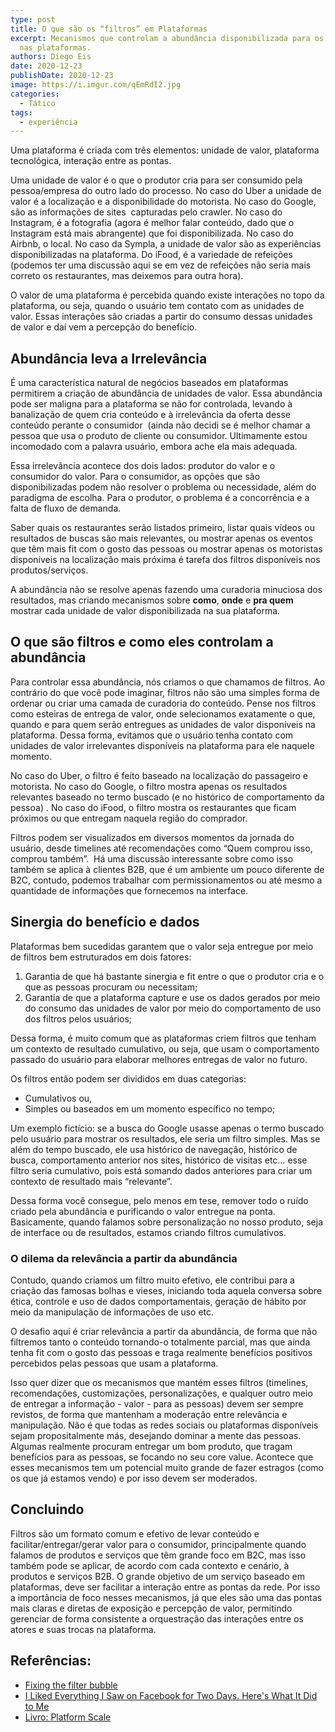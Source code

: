 ```yaml
---
type: post
title: O que são os “filtros” em Plataformas
excerpt: Mecanismos que controlam a abundância disponibilizada para os usuários
  nas plataformas.
authors: Diego Eis
date: 2020-12-23
publishDate: 2020-12-23
image: https://i.imgur.com/qEmRdI2.jpg
categories:
  - Tático
tags:
  - experiência
---
```


Uma plataforma é criada com três elementos: unidade de valor, plataforma tecnológica, interação entre as pontas. 

Uma unidade de valor é o que o produtor cria para ser consumido pela pessoa/empresa do outro lado do processo. No caso do Uber a unidade de valor é a localização e a disponibilidade do motorista. No caso do Google, são as informações de sites  capturadas pelo crawler. No caso do Instagram, é a fotografia (agora é melhor falar conteúdo, dado que o Instagram está mais abrangente) que foi disponibilizada. No caso do Airbnb, o local. No caso da Sympla, a unidade de valor são as experiências disponibilizadas na plataforma. Do iFood, é a variedade de refeições (podemos ter uma discussão aqui se em vez de refeições não seria mais correto os restaurantes, mas deixemos para outra hora).  

O valor de uma plataforma é percebida quando existe interações no topo da plataforma, ou seja, quando o usuário tem contato com as unidades de valor. Essas interações são criadas a partir do consumo dessas unidades de valor e daí vem a percepção do benefício.

## Abundância leva a Irrelevância 

É uma característica natural de negócios baseados em plataformas permitirem a criação de abundância de unidades de valor. Essa abundância pode ser maligna para a plataforma se não for controlada, levando à banalização de quem cria conteúdo e à irrelevância da oferta desse conteúdo perante o consumidor  (ainda não decidi se é melhor chamar a pessoa que usa o produto de cliente ou consumidor. Ultimamente estou incomodado com a palavra usuário, embora ache ela mais adequada.

Essa irrelevância acontece dos dois lados: produtor do valor e o consumidor do valor. Para o consumidor, as opções que são disponibilizadas podem não resolver o problema ou necessidade, além do paradigma de escolha. Para o produtor, o problema é a concorrência e a falta de fluxo de demanda. 

Saber quais os restaurantes serão listados primeiro, listar quais vídeos ou resultados de buscas são mais relevantes, ou mostrar apenas os eventos que têm mais fit com o gosto das pessoas ou mostrar apenas os motoristas disponíveis na localização mais próxima é tarefa dos filtros disponíveis nos produtos/serviços.

A abundância não se resolve apenas fazendo uma curadoria minuciosa dos resultados, mas criando mecanismos sobre **como**, **onde** e **pra quem** mostrar cada unidade de valor disponibilizada na sua plataforma.

## O que são filtros e como eles controlam a abundância 

Para controlar essa abundância, nós criamos o que chamamos de filtros. Ao contrário do que você pode imaginar, filtros não são uma simples forma de ordenar ou criar uma camada de curadoria do conteúdo. Pense nos filtros como esteiras de entrega de valor, onde selecionamos exatamente o que, quando e para quem serão entregues as unidades de valor disponíveis na plataforma. Dessa forma, evitamos que o usuário tenha contato com unidades de valor irrelevantes disponíveis na plataforma para ele naquele momento.

No caso do Uber, o filtro é feito baseado na localização do passageiro e motorista. No caso do Google, o filtro mostra apenas os resultados relevantes baseado no termo buscado (e no histórico de comportamento da pessoa) . No caso do iFood, o filtro mostra os restaurantes que ficam próximos ou que entregam naquela região do comprador. 

Filtros podem ser visualizados em diversos momentos da jornada do usuário, desde timelines até recomendações como “Quem comprou isso, comprou também”.  Há uma discussão interessante sobre como isso também se aplica à clientes B2B, que é um ambiente um pouco diferente de B2C, contudo, podemos trabalhar com permissionamentos ou até mesmo a quantidade de informações que fornecemos na interface.

## Sinergia do benefício e dados

Plataformas bem sucedidas garantem que o valor seja entregue por meio de filtros bem estruturados em dois fatores:

1. Garantia de que há bastante sinergia e fit entre o que o produtor cria e o que as pessoas procuram ou necessitam;
2. Garantia de que a plataforma capture e use os dados gerados por meio do consumo das unidades de valor por meio do comportamento de uso dos filtros pelos usuários;

Dessa forma, é muito comum que as plataformas criem filtros que tenham um contexto de resultado cumulativo, ou seja, que usam o comportamento passado do usuário para elaborar melhores entregas de valor no futuro.

Os filtros então podem ser divididos em duas categorias:

* Cumulativos ou,
* Simples ou baseados em um momento específico no tempo;

Um exemplo fictício: se a busca do Google usasse apenas o termo buscado pelo usuário para mostrar os resultados, ele seria um filtro simples. Mas se além do tempo buscado, ele usa histórico de navegação, histórico de busca, comportamento anterior nos sites, histórico de visitas etc… esse filtro seria cumulativo, pois está somando dados anteriores para criar um contexto de resultado mais “relevante”.

Dessa forma você consegue, pelo menos em tese, remover todo o ruído criado pela abundância e purificando o valor entregue na ponta. Basicamente, quando falamos sobre personalização no nosso produto, seja de interface ou de resultados, estamos criando filtros cumulativos.

### O dilema da relevância a partir da abundância

Contudo, quando criamos um filtro muito efetivo, ele contribui para a criação das famosas bolhas e vieses, iniciando toda aquela conversa sobre ética, controle e uso de dados comportamentais, geração de hábito por meio da manipulação de informações de uso etc.

O desafio aqui é criar relevância a partir da abundância, de forma que não filtremos tanto o conteúdo tornando-o totalmente parcial, mas que ainda tenha fit com o gosto das pessoas e traga realmente benefícios positivos percebidos pelas pessoas que usam a plataforma. 

Isso quer dizer que os mecanismos que mantém esses filtros (timelines, recomendações, customizações, personalizações, e qualquer outro meio de entregar a informação - valor - para as pessoas) devem ser sempre revistos, de forma que mantenham a moderação entre relevância e manipulação. Não é que todas as redes sociais ou plataformas disponíveis sejam propositalmente más, desejando dominar a mente das pessoas. Algumas realmente procuram entregar um bom produto, que tragam benefícios para as pessoas, se focando no seu core value. Acontece que esses mecanismos tem um potencial muito grande de fazer estragos (como os que já estamos vendo) e por isso devem ser moderados.

## Concluindo

Filtros são um formato comum e efetivo de levar conteúdo e facilitar/entregar/gerar valor para o consumidor, principalmente quando falamos de produtos e serviços que têm grande foco em B2C, mas isso também pode se aplicar, de acordo com cada contexto e cenário, à produtos e serviços B2B. O grande objetivo de um serviço baseado em plataformas, deve ser facilitar a interação entre as pontas da rede. Por isso a importância de foco nesses mecanismos, já que eles são uma das pontas mais claras e diretas de exposição e percepção de valor, permitindo gerenciar de forma consistente a orquestração das interações entre os atores e suas trocas na plataforma.

## Referências:

* [Fixing the filter bubble](https://productoversee.createsend1.com/t/t-l-xhkhiyk-l-j/)
* [I Liked Everything I Saw on Facebook for Two Days. Here's What It Did to Me](https://productoversee.createsend1.com/t/t-l-xhkhiyk-l-t/)
* [Livro: Platform Scale](https://productoversee.createsend1.com/t/t-l-xhkhiyk-l-i/)